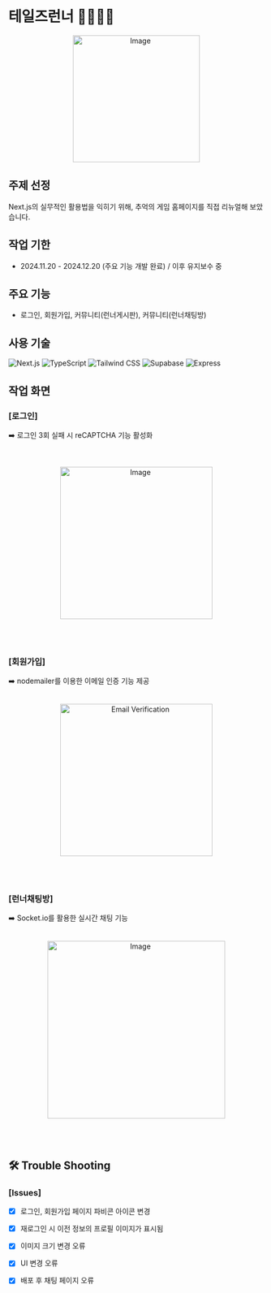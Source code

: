 # 테일즈런너 🏃‍♂️🏃‍♀️

<p align="center">
    <img src="https://github.com/user-attachments/assets/da9aeba2-d76d-46b3-ba7c-0bd30bde7bc2" alt="Image" width="250">
</p>


## 주제 선정
Next.js의 실무적인 활용법을 익히기 위해, 추억의 게임 홈페이지를 직접 리뉴얼해 보았습니다.

## 작업 기한
- 2024.11.20 - 2024.12.20 (주요 기능 개발 완료) / 이후 유지보수 중

## 주요 기능
-  로그인, 회원가입, 커뮤니티(런너게시판), 커뮤니티(런너채팅방)

## 사용 기술 

  ![Next.js](https://img.shields.io/badge/Next.js-000000?logo=nextdotjs&logoColor=white&style=flat-square)
  ![TypeScript](https://img.shields.io/badge/TypeScript-3178C6?logo=typescript&logoColor=white&style=flat-square)
  ![Tailwind CSS](https://img.shields.io/badge/Tailwind_CSS-06B6D4?logo=tailwindcss&logoColor=white&style=flat-square)
  ![Supabase](https://img.shields.io/badge/Supabase-3ECF8E?logo=supabase&logoColor=white&style=flat-square)
  ![Express](https://img.shields.io/badge/Express-000000?logo=express&logoColor=white&style=flat-square)





## 작업 화면 

### [로그인]
➡️ 로그인 3회 실패 시 reCAPTCHA 기능 활성화   
<br/><br/>
<p align="center">
  <img src="https://github.com/user-attachments/assets/d85acdba-514e-45a1-b934-13ef2112bc32" alt="Image" width="300">
</p>
<br/><br/>



### [회원가입]
➡️ nodemailer를 이용한 이메일 인증 기능 제공
<br/><br/>
<p align="center">
  <img src="https://github.com/user-attachments/assets/291a7ce6-3f5c-4ad4-aee4-226c13ceae98" alt="Email Verification" width="300">
</p>
<br/><br/>



### [런너채팅방]
➡️ Socket.io를 활용한 실시간 채팅 기능 
<br/><br/>
<p align="center">
  <img src="https://github.com/user-attachments/assets/c7651954-47a1-4747-b4a5-72d07169db97" alt="Image" width="350">
</p>
<br/><br/>

## 🛠 Trouble Shooting 

### [Issues]
- [x] 로그인, 회원가입 페이지 파비콘 아이콘 변경  
- [x] 재로그인 시 이전 정보의 프로필 이미지가 표시됨  
- [x] 이미지 크기 변경 오류  
- [x] UI 변경 오류  
- [x] 배포 후 채팅 페이지 오류  
  

  












